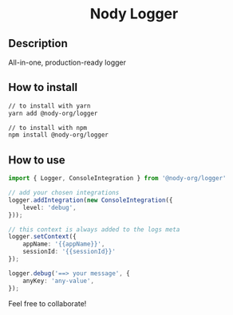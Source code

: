 
<center><h1>Nody Logger</h1></center>

## Description
All-in-one, production-ready logger

## How to install
```bash
// to install with yarn
yarn add @nody-org/logger

// to install with npm
npm install @nody-org/logger
```


## How to use

```typescript
import { Logger, ConsoleIntegration } from '@nody-org/logger'

// add your chosen integrations
logger.addIntegration(new ConsoleIntegration({
    level: 'debug',
}));

// this context is always added to the logs meta
logger.setContext({
    appName: '{{appName}}',
    sessionId: '{{sessionId}}'
});

logger.debug('==> your message', {
    anyKey: 'any-value',
});
```

Feel free to collaborate!